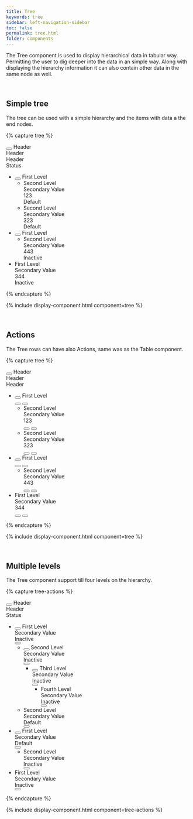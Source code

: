 ```yaml
---
title: Tree
keywords: tree
sidebar: left-navigation-sidebar
toc: false
permalink: tree.html
folder: components
---
```


The Tree component is used to display hierarchical data in tabular way. Permitting the user to dig deeper into the data in an simple way. Along with displaying the hierarchy information it can also contain other data in the same node as well.

<br/>

## Simple tree

The tree can be used with a simple hierarchy and the items with data a the end nodes.

{% capture tree %}
<div class="tn-tree tn-tree--header">
    <div class="tn-tree__row tn-tree__row--header">
        <div class="tn-tree__col tn-tree__col--control">
            <button class="tn-tree__control" aria-label="Expand all" aria-controls="q3gqJ609" aria-pressed="false"></button>
            Header
        </div>
        <div class="tn-tree__col">
            Header
        </div>
        <div class="tn-tree__col">
            Header
        </div>
        <div class="tn-tree__col">
            Status
        </div>
    </div>
</div>
<ul class="tn-tree" id="q3gqJ609" role="tree">
    <li class="tn-tree__item" role="treeitem" id="wcPvE475" aria-expanded="false">
        <div class="tn-tree__row">
            <div class="tn-tree__col tn-tree__col--control">
                <button class="tn-tree__control" aria-label="Expand" aria-controls="wcPvE475" aria-pressed="false"></button>
                <a class="tn-has-font-weight-semi">First Level</a>
            </div>
        </div>
        <ul class="tn-tree__group tn-tree__group--sublevel-1 is-hidden" role="group" aria-hidden="true">
            <li class="tn-tree__item" role="treeitem">
                <div class="tn-tree__row">
                    <div class="tn-tree__col tn-tree__col--control">
                       Second Level
                    </div>
                    <div class="tn-tree__col">
                        Secondary Value
                    </div>
                    <div class="tn-tree__col">
                        123
                    </div>
                    <div class="tn-tree__col">
                        <span class="tn-label">
                            Default
                        </span>
                    </div>
                </div>
            </li>
            <li class="tn-tree__item" role="treeitem">
                <div class="tn-tree__row">
                    <div class="tn-tree__col tn-tree__col--control">
                        Second Level
                    </div>
                    <div class="tn-tree__col">
                        Secondary Value
                    </div>
                    <div class="tn-tree__col">
                        323
                    </div>
                    <div class="tn-tree__col">
                        <span class="tn-label">
                            Default
                        </span>
                    </div>
                </div>
            </li>
        </ul>
    </li>
    <li class="tn-tree__item" role="treeitem" id="to6w3377" aria-expanded="false">
        <div class="tn-tree__row">
            <div class="tn-tree__col tn-tree__col--control">
                <button class="tn-tree__control" aria-label="Expand" aria-controls="to6w3377" aria-pressed="false"></button>
                <a class="tn-has-font-weight-semi">First Level</a>
            </div>
        </div>
        <ul class="tn-tree__group tn-tree__group--sublevel-1 is-hidden" role="group" aria-hidden="true">
            <li class="tn-tree__item" role="treeitem">
                <div class="tn-tree__row">
                    <div class="tn-tree__col tn-tree__col--control">
                        Second Level
                    </div>
                    <div class="tn-tree__col">
                        Secondary Value
                    </div>
                    <div class="tn-tree__col">
                        443
                    </div>
                    <div class="tn-tree__col">
                        <span class="tn-label">
                            Inactive
                        </span>
                    </div>
                </div>
            </li>
        </ul>
    </li>
    <li class="tn-tree__item" role="treeitem">
        <div class="tn-tree__row">
            <div class="tn-tree__col tn-tree__col--control">
                First Level
            </div>
            <div class="tn-tree__col">
                Secondary Value
            </div>
            <div class="tn-tree__col">
                344
            </div>
            <div class="tn-tree__col">
                <span class="tn-label">
                    Inactive
                </span>
            </div>
        </div>
    </li>
</ul>
{% endcapture %}

{% include display-component.html component=tree %}

<br />

## Actions

The Tree rows can have also Actions, same was as the Table component.

{% capture tree %}
<div class="tn-tree tn-tree--header">
    <div class="tn-tree__row tn-tree__row--header">
        <div class="tn-tree__col tn-tree__col--control">
            <button class="tn-tree__control" aria-label="Expand all" aria-controls="a3gqJ609" aria-pressed="false"></button>
            Header
        </div>
        <div class="tn-tree__col">
            Header
        </div>
        <div class="tn-tree__col">
            Header
        </div>
        <div class="tn-tree__col">
        </div>
    </div>
</div>
<ul class="tn-tree" id="a3gqJ609" role="tree">
    <li class="tn-tree__item" role="treeitem" id="wcPvE476" aria-expanded="false">
        <div class="tn-tree__row">
            <div class="tn-tree__col tn-tree__col--control">
                <button class="tn-tree__control" aria-label="Expand" aria-controls="wcPvE476" aria-pressed="false"></button>
                <a class="tn-has-font-weight-semi">First Level</a>
            </div>
            <div class="tn-tree__col">
            </div>
            <div class="tn-tree__col">
            </div>
            <div class="tn-tree__col tn-tree__col--actions">
                <button class="tn-button tn-button--text tn-button--icon tn-button--small">
                    <span class="tn-icon tn-icon--edit tn-icon--small" role="presentation"></span>
                </button>
                <button class="tn-button tn-button--text tn-button--icon tn-button--small">
                    <span class="tn-icon tn-icon--close tn-icon--small" role="presentation"></span>
                </button>
            </div>
        </div>
        <ul class="tn-tree__group tn-tree__group--sublevel-1 is-hidden" role="group" aria-hidden="true">
            <li class="tn-tree__item" role="treeitem">
                <div class="tn-tree__row">
                    <div class="tn-tree__col tn-tree__col--control">
                       Second Level
                    </div>
                    <div class="tn-tree__col">
                        Secondary Value
                    </div>
                    <div class="tn-tree__col">
                        123
                    </div>
                    <div class="tn-tree__col tn-tree__col--actions">
                        <button class="tn-button tn-button--text tn-button--icon tn-button--small">
                            <span class="tn-icon tn-icon--edit tn-icon--small" role="presentation"></span>
                        </button>
                        <button class="tn-button tn-button--text tn-button--icon tn-button--small">
                            <span class="tn-icon tn-icon--close tn-icon--small" role="presentation"></span>
                        </button>
                    </div>
                </div>
            </li>
            <li class="tn-tree__item" role="treeitem">
                <div class="tn-tree__row">
                    <div class="tn-tree__col tn-tree__col--control">
                        Second Level
                    </div>
                    <div class="tn-tree__col">
                        Secondary Value
                    </div>
                    <div class="tn-tree__col">
                        323
                    </div>
                    <div class="tn-tree__col tn-tree__col--actions">
                        <button class="tn-button tn-button--text tn-button--icon tn-button--small">
                            <span class="tn-icon tn-icon--edit tn-icon--small" role="presentation"></span>
                        </button>
                        <button class="tn-button tn-button--text tn-button--icon tn-button--small">
                            <span class="tn-icon tn-icon--close tn-icon--small" role="presentation"></span>
                        </button>
                    </div>
                </div>
            </li>
        </ul>
    </li>
    <li class="tn-tree__item" role="treeitem" id="to6w3378" aria-expanded="false">
        <div class="tn-tree__row">
            <div class="tn-tree__col tn-tree__col--control">
                <button class="tn-tree__control" aria-label="Expand" aria-controls="to6w3378" aria-pressed="false"></button>
                <a class="tn-has-font-weight-semi">First Level</a>
            </div>
            <div class="tn-tree__col">
            </div>
            <div class="tn-tree__col">
            </div>
            <div class="tn-tree__col tn-tree__col--actions">
                <button class="tn-button tn-button--text tn-button--icon tn-button--small">
                    <span class="tn-icon tn-icon--edit tn-icon--small" role="presentation"></span>
                </button>
                <button class="tn-button tn-button--text tn-button--icon tn-button--small">
                    <span class="tn-icon tn-icon--close tn-icon--small" role="presentation"></span>
                </button>
            </div>
        </div>
        <ul class="tn-tree__group tn-tree__group--sublevel-1 is-hidden" role="group" aria-hidden="true">
            <li class="tn-tree__item" role="treeitem">
                <div class="tn-tree__row">
                    <div class="tn-tree__col tn-tree__col--control">
                        Second Level
                    </div>
                    <div class="tn-tree__col">
                        Secondary Value
                    </div>
                    <div class="tn-tree__col">
                        443
                    </div>
                    <div class="tn-tree__col tn-tree__col--actions">
                        <button class="tn-button tn-button--text tn-button--icon tn-button--small">
                            <span class="tn-icon tn-icon--edit tn-icon--small" role="presentation"></span>
                        </button>
                        <button class="tn-button tn-button--text tn-button--icon tn-button--small">
                            <span class="tn-icon tn-icon--close tn-icon--small" role="presentation"></span>
                        </button>
                    </div>
                </div>
            </li>
        </ul>
    </li>
    <li class="tn-tree__item" role="treeitem">
        <div class="tn-tree__row">
            <div class="tn-tree__col tn-tree__col--control">
                First Level
            </div>
            <div class="tn-tree__col">
                Secondary Value
            </div>
            <div class="tn-tree__col">
                344
            </div>
            <div class="tn-tree__col tn-tree__col--actions">
                <button class="tn-button tn-button--text tn-button--icon tn-button--small">
                    <span class="tn-icon tn-icon--edit tn-icon--small" role="presentation"></span>
                </button>
                <button class="tn-button tn-button--text tn-button--icon tn-button--small">
                    <span class="tn-icon tn-icon--close tn-icon--small" role="presentation"></span>
                </button>
            </div>
        </div>
    </li>
</ul>
{% endcapture %}

{% include display-component.html component=tree %}

<br />


## Multiple levels

The Tree component support till four levels on the hierarchy.

{% capture tree-actions %}
<div class="tn-tree tn-tree--header">
    <div class="tn-tree__row tn-tree__row--header">
        <div class="tn-tree__col tn-tree__col--control">
            <button class="tn-tree__control" aria-label="Expand all" aria-controls="b3gqJ609" aria-pressed="false"></button>
            Header
        </div>
        <div class="tn-tree__col">
            Header
        </div>
        <div class="tn-tree__col">
            Status
        </div>
        <div class="tn-tree__col tn-tree__col--actions">
        </div>
    </div>
</div>
<ul class="tn-tree" id="b3gqJ609" role="tree">
    <li class="tn-tree__item" role="treeitem" id="acPvE475" aria-expanded="false">
        <div class="tn-tree__row">
            <div class="tn-tree__col tn-tree__col--control">
                <button class="tn-tree__control" aria-label="Expand" aria-controls="acPvE475" aria-pressed="false"></button>
                <a class="tn-has-font-weight-semi">First Level</a>
            </div>
            <div class="tn-tree__col">
                Secondary Value
            </div>
            <div class="tn-tree__col">
                <span class="tn-label">
                    Inactive
                </span>
            </div>
            <div class="tn-tree__col tn-tree__col--actions">
                <button class="tn-button tn-button--icon tn-button--text" aria-label="More">
                    <span class="tn-icon tn-icon--more tn-icon--small" role="presentation"></span>
                </button>
            </div>
        </div>
        <ul class="tn-tree__group tn-tree__group--sublevel-1 is-hidden" role="group" aria-hidden="true">
            <li class="tn-tree__item" role="treeitem" id="a2Qhp313" aria-expanded="false">
                <div class="tn-tree__row">
                    <div class="tn-tree__col tn-tree__col--control">
                        <button class="tn-tree__control" aria-label="Expand" aria-controls="a2Qhp313" aria-pressed="false"></button>
                        <a class="tn-has-font-weight-semi">Second Level</a>
                    </div>
                    <div class="tn-tree__col">
                        Secondary Value
                    </div>
                    <div class="tn-tree__col">
                        <span class="tn-label">
                            Inactive
                        </span>
                    </div>
                    <div class="tn-tree__col tn-tree__col--actions">
                        <button class="tn-button tn-button--icon tn-button--text" aria-label="More">
                            <span class="tn-icon tn-icon--more tn-icon--small" role="presentation"></span>
                        </button>
                    </div>
                </div>
                <ul class="tn-tree__group tn-tree__group--sublevel-2 is-hidden" role="group" aria-hidden="true">
                    <li class="tn-tree__item" role="treeitem" id="aKWZR356" aria-expanded="false">
                        <div class="tn-tree__row">
                            <div class="tn-tree__col tn-tree__col--control">
                                <button class="tn-tree__control" aria-label="Expand" aria-controls="aKWZR356" aria-pressed="false"></button>
                                <a class="tn-has-font-weight-semi">Third Level</a>
                            </div>
                            <div class="tn-tree__col">
                                Secondary Value
                            </div>
                            <div class="tn-tree__col">
                                <span class="tn-label">
                                    Inactive
                                </span>
                            </div>
                            <div class="tn-tree__col tn-tree__col--actions">
                                <button class="tn-button tn-button--icon tn-button--text" aria-label="More">
                                    <span class="tn-icon tn-icon--more tn-icon--small" role="presentation"></span>
                                </button>
                            </div>
                        </div>
                        <ul class="tn-tree__group tn-tree__group--sublevel-3 is-hidden" role="group" aria-hidden="true">
                            <li class="tn-tree__item" role="treeitem">
                                <div class="tn-tree__row">
                                    <div class="tn-tree__col tn-tree__col--control">
                                        Fourth Level
                                    </div>
                                    <div class="tn-tree__col">
                                        Secondary Value
                                    </div>
                                    <div class="tn-tree__col">
                                        <span class="tn-label">
                                            Inactive
                                        </span>
                                    </div>
                                    <div class="tn-tree__col tn-tree__col--actions">
                                        <button class="tn-button tn-button--icon tn-button--text" aria-label="More">
                                            <span class="tn-icon tn-icon--more tn-icon--small" role="presentation"></span>
                                        </button>
                                    </div>
                                </div>
                            </li>
                        </ul>
                    </li>
                </ul>
            </li>
            <li class="tn-tree__item" role="treeitem">
                <div class="tn-tree__row">
                    <div class="tn-tree__col tn-tree__col--control">
                        Second Level
                    </div>
                    <div class="tn-tree__col">
                        Secondary Value
                    </div>
                    <div class="tn-tree__col">
                        <span class="tn-label">
                            Default
                        </span>
                    </div>
                    <div class="tn-tree__col tn-tree__col--actions">
                        <button class="tn-button tn-button--icon tn-button--text" aria-label="More">
                            <span class="tn-icon tn-icon--more tn-icon--small" role="presentation"></span>
                        </button>
                    </div>
                </div>
            </li>
        </ul>
    </li>
    <li class="tn-tree__item" role="treeitem" id="ao6w3377" aria-expanded="false">
        <div class="tn-tree__row">
            <div class="tn-tree__col tn-tree__col--control">
                <button class="tn-tree__control" aria-label="Expand" aria-controls="ao6w3377" aria-pressed="false"></button>
                <a class="tn-has-font-weight-semi">First Level</a>
            </div>
            <div class="tn-tree__col">
                Secondary Value
            </div>
            <div class="tn-tree__col">
                <span class="tn-label">
                    Default
                </span>
            </div>
            <div class="tn-tree__col tn-tree__col--actions">
                <button class="tn-button tn-button--icon tn-button--text" aria-label="More">
                    <span class="tn-icon tn-icon--more tn-icon--small" role="presentation"></span>
                </button>
            </div>
        </div>
        <ul class="tn-tree__group tn-tree__group--sublevel-1 is-hidden" role="group" aria-hidden="true">
            <li class="tn-tree__item" role="treeitem">
                <div class="tn-tree__row">
                    <div class="tn-tree__col tn-tree__col--control">
                        Second Level
                    </div>
                    <div class="tn-tree__col">
                        Secondary Value
                    </div>
                    <div class="tn-tree__col">
                        <span class="tn-label">
                            Inactive
                        </span>
                    </div>
                    <div class="tn-tree__col tn-tree__col--actions">
                        <button class="tn-button tn-button--icon tn-button--text" aria-label="More">
                            <span class="tn-icon tn-icon--more tn-icon--small" role="presentation"></span>
                        </button>
                    </div>
                </div>
            </li>
        </ul>
    </li>
    <li class="tn-tree__item" role="treeitem">
        <div class="tn-tree__row">
            <div class="tn-tree__col tn-tree__col--control">
                First Level
            </div>
            <div class="tn-tree__col">
                Secondary Value
            </div>
            <div class="tn-tree__col">
                <span class="tn-label">
                    Inactive
                </span>
            </div>
            <div class="tn-tree__col tn-tree__col--actions">
                <button class="tn-button tn-button--icon tn-button--text" aria-label="More">
                    <span class="tn-icon tn-icon--more tn-icon--small" role="presentation"></span>
                </button>
            </div>
        </div>
    </li>
</ul>
{% endcapture %}

{% include display-component.html component=tree-actions %}
